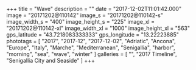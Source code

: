 +++
title = "Wave"
description = ""
date = "2017-12-02T11:01:42.000"
image = "20171202@110142"
image_s = "20171202@110142-s"
image_width_s = "400"
image_height_s = "225"
image_xl = "20171202@110142-xl"
image_width_xl = "1000"
image_height_xl = "563"
gps_latitude = "43.7218083333333"
gps_longitude = "13.22223885"
phototags = [ "2017", "2017-12", "2017-12-02", "Adriatic", "Ancona", "Europe", "Italy", "Marche", "Mediterranean", "Senigallia", "harbor", "morning", "sea", "wave", "winter" ]
galleries = [ "", "2017 Timeline", "Senigallia City and Seaside" ]
+++
